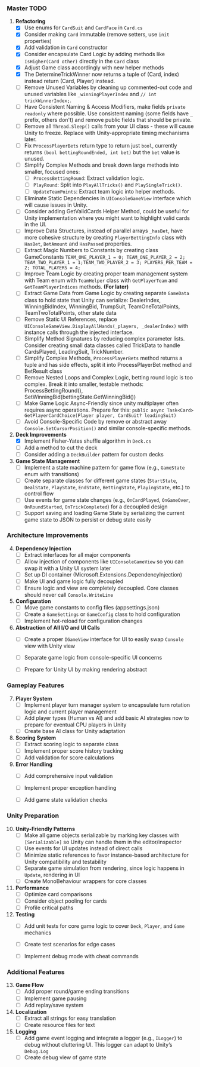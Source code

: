### **Master TODO**
1. **Refactoring**
   - [x] Use enums for `CardSuit` and `CardFace` in `Card.cs`
   - [x] Consider making `Card` immutable (remove setters, use `init` properties)
   - [x] Add validation in `Card` constructor
   - [x] Consider encapsulate Card Logic by adding methods like `IsHigher(Card other)` directly in the `Card` class
   - [x] Adjust Game class accordingly with new helper methods
   - [x] The DetermineTrickWinner now returns a tuple of (Card, index) instead return (Card, Player) instead.
   - [ ] Remove Unused Variables by cleaning up commented-out code and unused variables like `_winningPlayerIndex` and `// int trickWinnerIndex;`.
   - [ ] Have Consistent Naming & Access Modifiers, make fields `private readonly` where possible. Use consistent naming (some fields have `_` prefix, others don't) and remove public fields that should be private.
   - [ ] Remove all `Thread.Sleep()` calls from your UI class - these will cause Unity to freeze. Replace with Unity-appropriate timing mechanisms later.
   - [ ] Fix `ProcessPlayerBets` return type to return just `bool`, currently returns `(bool bettingRoundEnded, int bet)` but the `bet` value is unused.
   - [ ] Simplify Complex Methods and break down large methods into smaller, focused ones: 
       - [ ] `ProcessBettingRound`: Extract validation logic.
       - [ ] `PlayRound`: Split into `PlayAllTricks()` and `PlaySingleTrick()`.
       - [ ] `UpdateTeamPoints`: Extract team logic into helper methods.
   - [ ] Eliminate Static Dependencies in `UIConsoleGameView` interface which will cause issues in Unity.
   - [ ] Consider adding GetValidCards Helper Method, could be useful for Unity implementation where you might want to highlight valid cards in the UI.
   - [ ] Improve Data Structures, instead of parallel arrays `_hasBet`, have more cohesive structure by creating `PlayerBettingInfo` class with `HasBet`, `BetAmount` and `HasPassed` properties.
   - [ ] Extract Magic Numbers to Constants by creating class GameConstants `TEAM_ONE_PLAYER_1 = 0; TEAM_ONE_PLAYER_2 = 2; TEAM_TWO_PLAYER_1 = 1;TEAM_TWO_PLAYER_2 = 3; PLAYERS_PER_TEAM = 2; TOTAL_PLAYERS = 4;`
   - [ ] Improve Team Logic by creating proper team management system with Team enum with `TeamHelper` class with `GetPlayerTeam`  and `GetTeamPlayerIndices` methods.
   **(For later)**
   - [ ] Extract Game Data from Game Logic by creating separate `GameData` class to hold state that Unity can serialize: DealerIndex, WinningBidIndex, WinningBid, TrumpSuit, TeamOneTotalPoints, TeamTwoTotalPoints, other state data
   - [ ] Remove Static UI References, replace `UIConsoleGameView.DisplayAllHands(_players, _dealerIndex)` with instance calls through the injected interface.
   - [ ] Simplify Method Signatures by reducing complex parameter lists. Consider creating small data classes called TrickData to handle CardsPlayed, LeadingSuit, TrickNumber.
   - [ ] Simplify Complex Methods, `ProcessPlayerBets` method returns a tuple and has side effects, split it into ProcessPlayerBet method and BetResult class
   - [ ] Remove Nested Loops and Complex Logic, betting round logic is too complex. Break it into smaller, testable methods: ProcessBettingRound(), SetWinningBid(bettingState.GetWinningBid())
   - [ ] Make Game Logic Async-Friendly since unity multiplayer often requires async operations. Prepare for this: `public async Task<Card> GetPlayerCardChoice(Player player, CardSuit? leadingSuit)`
   - [ ] Avoid Console-Specific Code by remove or abstract away `Console.SetCursorPosition()` and similar console-specific methods.

2. **Deck Improvements**
   - [x] Implement Fisher-Yates shuffle algorithm in `Deck.cs`
   - [ ] Add a method to cut the deck
   - [ ] Consider adding a `DeckBuilder` pattern for custom decks

3. **Game State Management**
   - [ ] Implement a state machine pattern for game flow (e.g., `GameState` enum with transitions)
   - [ ] Create separate classes for different game states (`StartState`, `DealState`, `PlayState`, `EndState`, `BettingState`, `PlayingState`, etc.) to control flow
   - [ ] Use events for game state changes (e.g., `OnCardPlayed`, `OnGameOver`, `OnRoundStarted`, `OnTrickCompleted`) for a decoupled design
   - [ ] Support saving and loading Game State by serializing the current game state to JSON to persist or debug state easily

### Architecture Improvements
4. **Dependency Injection**
   - [ ] Extract interfaces for all major components
   - [ ] Allow injection of components like `UIConsoleGameView` so you can swap it with a Unity UI system later
   - [ ] Set up DI container (Microsoft.Extensions.DependencyInjection)
   - [ ] Make UI and game logic fully decoupled
   - [ ] Ensure logic and view are completely decoupled. Core classes should never call `Console.WriteLine`

5. **Configuration**
   - [ ] Move game constants to config files (appsettings.json)
   - [ ] Create a `GameSettings` or `GameConfig` class to hold configuration
   - [ ] Implement hot-reload for configuration changes

6. **Abstraction of All I/O and UI Calls**
   - [ ] Create a proper `IGameView` interface for UI to easily swap `Console` view with Unity view
   - [ ] Separate game logic from console-specific UI concerns
   - [ ] Prepare for Unity UI by making rendering abstract


### Gameplay Features
7. **Player System**
   - [ ] Implement player turn manager system to encapsulate turn rotation logic and current player management
   - [ ] Add player types (Human vs AI) and add basic AI strategies now to prepare for eventual CPU players in Unity
   - [ ] Create base AI class for Unity adaptation

8. **Scoring System**
   - [ ] Extract scoring logic to separate class
   - [ ] Implement proper score history tracking
   - [ ] Add validation for score calculations

9. **Error Handling**
   - [ ] Add comprehensive input validation
   - [ ] Implement proper exception handling
   - [ ] Add game state validation checks


### Unity Preparation
10. **Unity-Friendly Patterns**
    - [ ] Make all game objects serializable by marking key classes with `[Serializable]` so Unity can handle them in the editor/inspector
    - [ ] Use events for UI updates instead of direct calls
    - [ ] Minimize static references to favor instance-based architecture for Unity compatibility and testability
    - [ ] Separate game simulation from rendering, since logic happens in `Update`, rendering in UI
    - [ ] Create MonoBehaviour wrappers for core classes

11. **Performance**
    - [ ] Optimize card comparisons
    - [ ] Consider object pooling for cards
    - [ ] Profile critical paths

12. **Testing**
    - [ ] Add unit tests for core game logic to cover `Deck`, `Player`, and `Game` mechanics
    - [ ] Create test scenarios for edge cases
    - [ ] Implement debug mode with cheat commands


### Additional Features
13. **Game Flow**
    - [ ] Add proper round/game ending transitions
    - [ ] Implement game pausing
    - [ ] Add replay/save system

14. **Localization**
    - [ ] Extract all strings for easy translation
    - [ ] Create resource files for text

15. **Logging**
    - [ ] Add game event logging and integrate a logger (e.g., `ILogger`) to debug without cluttering UI. This logger can adapt to Unity’s `Debug.Log`
    - [ ] Create debug view of game state
